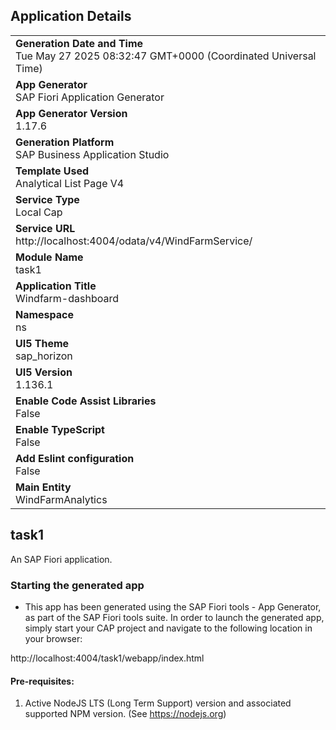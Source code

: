 ## Application Details
|               |
| ------------- |
|**Generation Date and Time**<br>Tue May 27 2025 08:32:47 GMT+0000 (Coordinated Universal Time)|
|**App Generator**<br>SAP Fiori Application Generator|
|**App Generator Version**<br>1.17.6|
|**Generation Platform**<br>SAP Business Application Studio|
|**Template Used**<br>Analytical List Page V4|
|**Service Type**<br>Local Cap|
|**Service URL**<br>http://localhost:4004/odata/v4/WindFarmService/|
|**Module Name**<br>task1|
|**Application Title**<br>Windfarm-dashboard|
|**Namespace**<br>ns|
|**UI5 Theme**<br>sap_horizon|
|**UI5 Version**<br>1.136.1|
|**Enable Code Assist Libraries**<br>False|
|**Enable TypeScript**<br>False|
|**Add Eslint configuration**<br>False|
|**Main Entity**<br>WindFarmAnalytics|

## task1

An SAP Fiori application.

### Starting the generated app

-   This app has been generated using the SAP Fiori tools - App Generator, as part of the SAP Fiori tools suite.  In order to launch the generated app, simply start your CAP project and navigate to the following location in your browser:

http://localhost:4004/task1/webapp/index.html

#### Pre-requisites:

1. Active NodeJS LTS (Long Term Support) version and associated supported NPM version.  (See https://nodejs.org)


